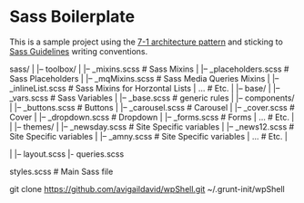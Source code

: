 # Sass Boilerplate

This is a sample project using the [7-1 architecture pattern](http://sass-guidelin.es/#architecture) and sticking to [Sass Guidelines](http://sass-guidelin.es) writing conventions.


sass/
|
|– toolbox/
|   |– _mixins.scss       # Sass Mixins
|   |– _placeholders.scss # Sass Placeholders
|   |– _mqMixins.scss     # Sass Media Queries Mixins
|   |– _inlineList.scss   # Sass Mixins for Horzontal Lists
|   …                     # Etc.
|
|– base/
|   |– _vars.scss         # Sass Variables
|   |– _base.scss         # generic rules
|
|– components/
|   |– _buttons.scss      # Buttons
|   |– _carousel.scss     # Carousel
|   |– _cover.scss        # Cover
|   |– _dropdown.scss     # Dropdown
|   |– _forms.scss        # Forms
|   …                     # Etc.
|
|
|– themes/
|   |– _newsday.scss      # Site Specific variables
|   |– _news12.scss       # Site Specific variables
|   |– _amny.scss         # Site Specific variables
|   …                     # Etc.
|

|
|– layout.scss
|- queries.scss

styles.scss              # Main Sass file



git clone https://github.com/avigaildavid/wpShell.git ~/.grunt-init/wpShell